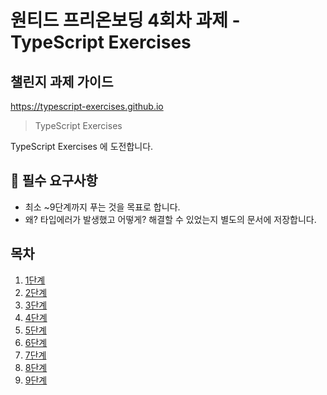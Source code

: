 # 원티드 프리온보딩 4회차 과제 - TypeScript Exercises

## 챌린지 과제 가이드

https://typescript-exercises.github.io

> TypeScript Exercises

TypeScript Exercises 에 도전합니다.

## 📝 필수 요구사항

- 최소 ~9단계까지 푸는 것을 목표로 합니다.
- 왜? 타입에러가 발생했고 어떻게? 해결할 수 있었는지 별도의 문서에 저장합니다.

## 목차
1. [1단계](https://github.com/mamonde456/typescript-exercises/tree/main/src/1)
2. [2단계](https://github.com/mamonde456/typescript-exercises/tree/main/src/2)
3. [3단계](https://github.com/mamonde456/typescript-exercises/tree/main/src/3)
4. [4단계](https://github.com/mamonde456/typescript-exercises/tree/main/src/4)
5. [5단계](https://github.com/mamonde456/typescript-exercises/tree/main/src/5)
6. [6단계](https://github.com/mamonde456/typescript-exercises/tree/main/src/6)
7. [7단계](https://github.com/mamonde456/typescript-exercises/tree/main/src/7)
8. [8단계](https://github.com/mamonde456/typescript-exercises/tree/main/src/8)
9. [9단계](https://github.com/mamonde456/typescript-exercises/tree/main/src/9)